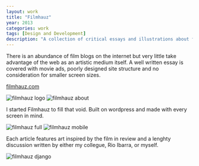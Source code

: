 ```yaml
---
layout: work
title: "Filmhauz"
year: 2013
categories: work
tags: [Design and Development]
description: "A collection of critical essays and illustrations about film"
---
```


There is an abundance of film blogs on the internet but very little take advantage of the web as an artistic medium itself. A well written essay is covered with movie ads, poorly designed site structure and no consideration for smaller screen sizes.

[filmhauz.com](http://filmhauz.com/)

![filmhauz logo]({{site.site_url}}/img/projects/filmhauz/logo.png "filmhauz logo")
![filmhauz about]({{site.site_url}}/img/projects/filmhauz/filmhauz-about.png "filmhauz about")

I started Filmhauz to fill that void. Built on wordpress and made with every screen in mind. 

![filmhauz full]({{site.site_url}}/img/projects/filmhauz/article-full.png "filmhauz full")
![filmhauz mobile]({{site.site_url}}/img/projects/filmhauz/article-mobile.jpg "filmhauz mobile")

Each article features art inspired by the film in review and a lenghty discussion written by either my collegue, Rio Ibarra, or myself. 

![filmhauz django]({{site.site_url}}/img/projects/filmhauz/django-spread.png "filmhauz django")

